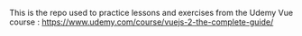 This is the repo used to practice lessons and exercises from the Udemy Vue course : https://www.udemy.com/course/vuejs-2-the-complete-guide/